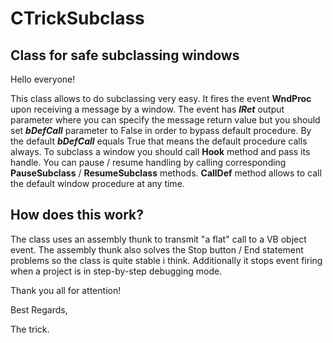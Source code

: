 # CTrickSubclass
 

## Class for safe subclassing windows

Hello everyone!

This class allows to do subclassing very easy. It fires the event **WndProc** upon receiving a message by a window. The event has ***lRet*** output parameter where you can specify the message return value but you should set ***bDefCall*** parameter to False in order to bypass default procedure. By the default ***bDefCall*** equals True that means the default procedure calls always. To subclass a window you should call **Hook** method and pass its handle. You can pause / resume handling by calling corresponding **PauseSubclass** / **ResumeSubclass** methods. **CallDef** method allows to call the default window procedure at any time.

## How does this work?

The class uses an assembly thunk to transmit "a flat" call to a VB object event. The assembly thunk also solves the Stop button / End statement problems so the class is quite stable i think. Additionally it stops event firing when a project is in step-by-step debugging mode.

Thank you all for attention!

Best Regards,

The trick.